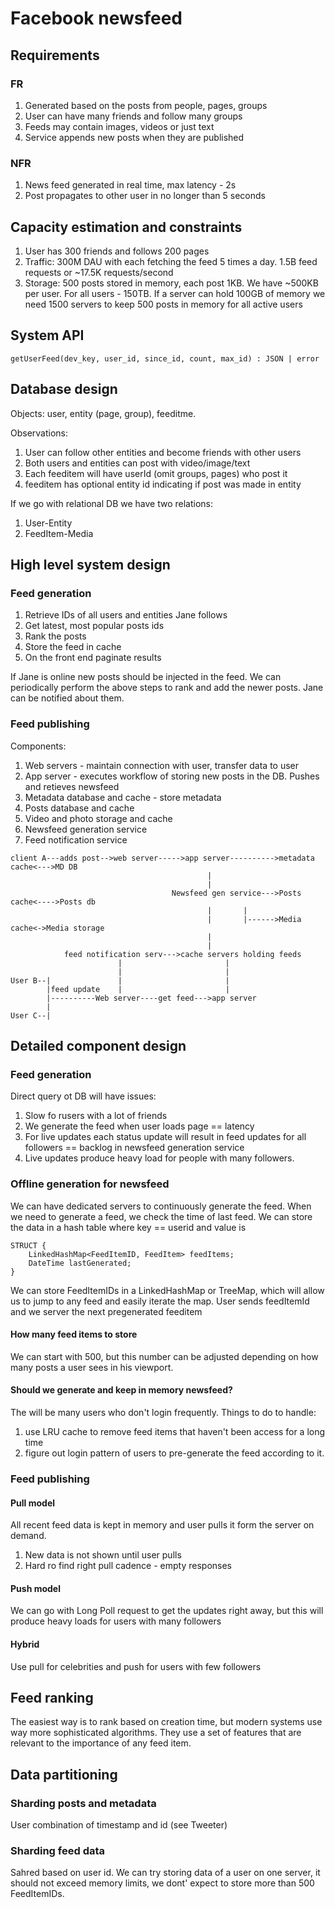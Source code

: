 # Facebook newsfeed

## Requirements

### FR
1. Generated based on the posts from people, pages, groups
2. User can have many friends and follow many groups
3. Feeds may contain images, videos or just text
4. Service appends new posts when they are published

### NFR
1. News feed generated in real time, max latency - 2s
2. Post propagates to other user in no longer than 5 seconds

## Capacity estimation and constraints

1. User has 300 friends and follows 200 pages
2. Traffic: 300M DAU with each fetching the feed 5 times a day. 1.5B feed requests or
~17.5K requests/second
3. Storage: 500 posts stored in memory, each post 1KB. We have ~500KB per user. For all
users - 150TB. If a server can hold 100GB of memory we need 1500 servers to keep 500
posts in memory for all active users

## System API
```
getUserFeed(dev_key, user_id, since_id, count, max_id) : JSON | error
```

## Database design
Objects: user, entity (page, group), feeditme.

Observations:
1. User can follow other entities and become friends with other users
2. Both users and entities can post with video/image/text
3. Each feeditem will have userId (omit groups, pages) who post it
4. feeditem has optional entity id indicating if post was made in entity

If we go with relational DB we have two relations:
1. User-Entity
2. FeedItem-Media

## High level system design


### Feed generation

1. Retrieve IDs of all users and entities Jane follows
2. Get latest, most popular posts ids
3. Rank the posts
4. Store the feed in cache
5. On the front end paginate results

If Jane is online new posts should be injected in the feed. We can periodically perform
the above steps to rank and add the newer posts. Jane can be notified about them.

### Feed publishing

Components:
1. Web servers - maintain connection with user, transfer data to user
2. App server - executes workflow of storing new posts in the DB. Pushes and retieves
newsfeed
3. Metadata database and cache - store metadata
4. Posts database and cache
5. Video and photo storage and cache
6. Newsfeed generation service
7. Feed notification service

```
client A---adds post-->web server----->app server---------->metadata cache<--->MD DB
                                            |
                                            |
                                    Newsfeed gen service--->Posts cache<---->Posts db
                                            |       |
                                            |       |------>Media cache<->Media storage
                                            |
                                            |
            feed notification serv--->cache servers holding feeds
                        |                       |
                        |                       |
User B--|               |                       |
        |feed update    |                       |
        |----------Web server----get feed--->app server
        |    
User C--|

```
 
## Detailed component design

### Feed generation

Direct query ot DB will have issues:
1. Slow fo rusers with a lot of friends
2. We generate the feed when user loads page == latency
3. For live updates each status update will result in feed updates for all followers
== backlog in newsfeed generation service
4. Live updates produce heavy load for people with many followers.

### Offline generation for newsfeed

We can have dedicated servers to continuously generate the feed. When we need to 
generate a feed, we check the time of last feed. We can store the data in a hash table
where key == userid and value is
```
STRUCT {
    LinkedHashMap<FeedItemID, FeedItem> feedItems;
    DateTime lastGenerated;
}
``` 
We can store FeedItemIDs in a LinkedHashMap or TreeMap, which will allow us to jump
to any feed and easily iterate the map. User sends feedItemId and we server the next
pregenerated feeditem

#### How many feed items to store
We can start with 500, but this number can be adjusted depending on how many posts
a user sees in his viewport.

#### Should we generate and keep in memory newsfeed?

The will be many users who don't login frequently. Things to do to handle:
1. use LRU cache to remove feed items that haven't been access for a long time
2. figure out login pattern of users to pre-generate the feed according to it.

### Feed publishing

#### Pull model
All recent feed data is kept in memory and user pulls it form the server on demand.
1. New data is not shown until user pulls
2. Hard ro find right pull cadence - empty responses

#### Push model
We can go with Long Poll request to get the updates right away, but this will produce
heavy loads for users with many followers

#### Hybrid
Use pull for celebrities and push for users with few followers

## Feed ranking
The easiest way is to rank based on creation time, but modern systems use way more
sophisticated algorithms. They use a set of features that are relevant to the 
importance of any feed item.

## Data partitioning

### Sharding posts and metadata

User combination of timestamp and id (see Tweeter)

### Sharding feed data

Sahred based on user id. We can try storing data of a user on one server, it should not
exceed memory limits, we dont' expect to store more than 500 FeedItemIDs.